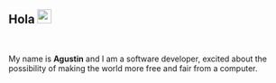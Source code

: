 ## Hola <img src="https://media.giphy.com/media/hvRJCLFzcasrR4ia7z/giphy.gif" width="25px">

<br />

My name is **Agustin** and I am a software developer, excited about the possibility of making the world more free and fair from a computer.

<br />
